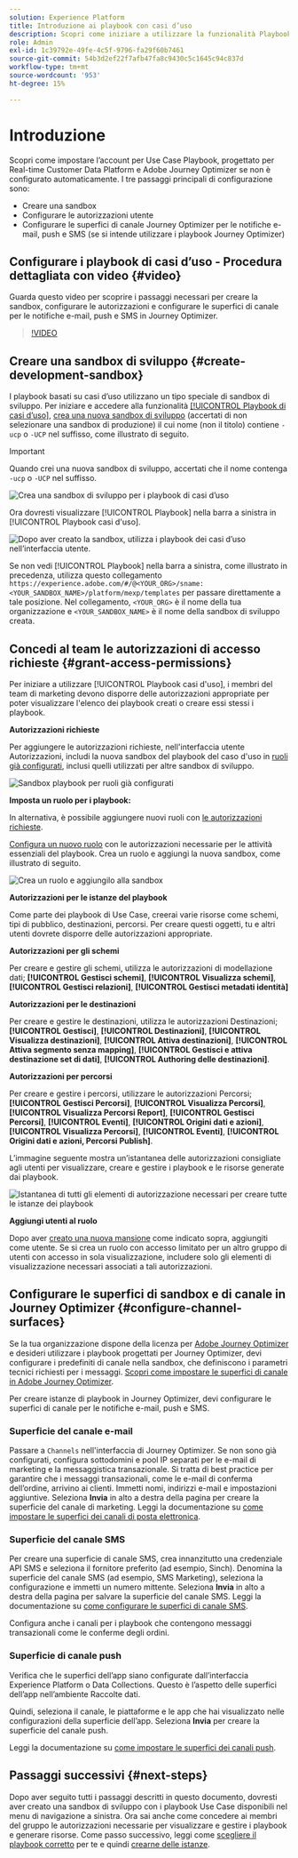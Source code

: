 ```yaml
---
solution: Experience Platform
title: Introduzione ai playbook con casi d’uso
description: Scopri come iniziare a utilizzare la funzionalità Playbook di casi d’uso.
role: Admin
exl-id: 1c39792e-49fe-4c5f-9796-fa29f60b7461
source-git-commit: 54b3d2ef22f7afb47fa8c9430c5c1645c94c837d
workflow-type: tm+mt
source-wordcount: '953'
ht-degree: 15%

---
```



# Introduzione

Scopri come impostare l’account per Use Case Playbook, progettato per Real-time Customer Data Platform e Adobe Journey Optimizer se non è configurato automaticamente. I tre passaggi principali di configurazione sono:

* Creare una sandbox
* Configurare le autorizzazioni utente
* Configurare le superfici di canale Journey Optimizer per le notifiche e-mail, push e SMS (se si intende utilizzare i playbook Journey Optimizer)

## Configurare i playbook di casi d’uso - Procedura dettagliata con video {#video}

Guarda questo video per scoprire i passaggi necessari per creare la sandbox, configurare le autorizzazioni e configurare le superfici di canale per le notifiche e-mail, push e SMS in Journey Optimizer.

>[!VIDEO](https://video.tv.adobe.com/v/3426987?learn=on)

## Creare una sandbox di sviluppo {#create-development-sandbox}

I playbook basati su casi d’uso utilizzano un tipo speciale di sandbox di sviluppo. Per iniziare e accedere alla funzionalità [[!UICONTROL Playbook di casi d’uso]](/help/use-case-playbooks/playbooks/overview.md), [crea una nuova sandbox di sviluppo](/help/sandboxes/ui/user-guide.md#create) (accertati di non selezionare una sandbox di produzione) il cui nome (non il titolo) contiene `-ucp` o `-UCP` nel suffisso, come illustrato di seguito.

>[!IMPORTANT]
>
>Quando crei una nuova sandbox di sviluppo, accertati che il nome contenga `-ucp` o `-UCP` nel suffisso.


![Crea una sandbox di sviluppo per i playbook di casi d’uso](/help/use-case-playbooks/assets/playbooks/get-started/create-sandbox-ucp.png)

Ora dovresti visualizzare [!UICONTROL Playbook] nella barra a sinistra in [!UICONTROL Playbook casi d&#39;uso].

![Dopo aver creato la sandbox, utilizza i playbook dei casi d’uso nell’interfaccia utente.](/help/use-case-playbooks/assets/playbooks/get-started/ucp-sandbox-in-ui.png)

Se non vedi [!UICONTROL Playbook] nella barra a sinistra, come illustrato in precedenza, utilizza questo collegamento `https://experience.adobe.com/#/@<YOUR_ORG>/sname:<YOUR_SANDBOX_NAME>/platform/mexp/templates` per passare direttamente a tale posizione. Nel collegamento, `<YOUR_ORG>` è il nome della tua organizzazione e `<YOUR_SANDBOX_NAME>` è il nome della sandbox di sviluppo creata.

## Concedi al team le autorizzazioni di accesso richieste {#grant-access-permissions}

Per iniziare a utilizzare [!UICONTROL Playbook casi d&#39;uso], i membri del team di marketing devono disporre delle autorizzazioni appropriate per poter visualizzare l&#39;elenco dei playbook creati o creare essi stessi i playbook.

**Autorizzazioni richieste**

Per aggiungere le autorizzazioni richieste, nell&#39;interfaccia utente Autorizzazioni, includi la nuova sandbox del playbook del caso d&#39;uso in [ruoli già configurati](/help/access-control/abac/ui/permissions.md#managing-sandboxes-for-role), inclusi quelli utilizzati per altre sandbox di sviluppo.

![Sandbox playbook per ruoli già configurati](/help/use-case-playbooks/assets/playbooks/get-started/permissions-to-existing-roles.png)

**Imposta un ruolo per i playbook:**

In alternativa, è possibile aggiungere nuovi ruoli con [le autorizzazioni richieste](/help/access-control/home.md#sandboxes-and-permissions).

[Configura un nuovo ruolo](/help/access-control/abac/ui/permissions.md) con le autorizzazioni necessarie per le attività essenziali del playbook. Crea un ruolo e aggiungi la nuova sandbox, come illustrato di seguito.

![Crea un ruolo e aggiungilo alla sandbox](/help/use-case-playbooks/assets/playbooks/get-started/create-new-role.png)

**Autorizzazioni per le istanze del playbook**

Come parte dei playbook di Use Case, creerai varie risorse come schemi, tipi di pubblico, destinazioni, percorsi. Per creare questi oggetti, tu e altri utenti dovrete disporre delle autorizzazioni appropriate.

**Autorizzazioni per gli schemi**

Per creare e gestire gli schemi, utilizza le autorizzazioni di modellazione dati; **[!UICONTROL Gestisci schemi]**, **[!UICONTROL Visualizza schemi]**, **[!UICONTROL Gestisci relazioni]**, **[!UICONTROL Gestisci metadati identità]**

**Autorizzazioni per le destinazioni**

Per creare e gestire le destinazioni, utilizza le autorizzazioni Destinazioni; **[!UICONTROL Gestisci]**, **[!UICONTROL Destinazioni]**, **[!UICONTROL Visualizza destinazioni]**, **[!UICONTROL Attiva destinazioni]**, **[!UICONTROL Attiva segmento senza mapping]**, **[!UICONTROL Gestisci e attiva destinazione set di dati]**, **[!UICONTROL Authoring delle destinazioni]**.

**Autorizzazioni per percorsi**

Per creare e gestire i percorsi, utilizzare le autorizzazioni Percorsi; **[!UICONTROL Gestisci Percorsi]**, **[!UICONTROL Visualizza Percorsi]**, **[!UICONTROL Visualizza Percorsi Report]**, **[!UICONTROL Gestisci Percorsi]**, **[!UICONTROL Eventi]**, **[!UICONTROL Origini dati e azioni]**, **[!UICONTROL Visualizza Percorsi]**, **[!UICONTROL Eventi]**, **[!UICONTROL Origini dati e azioni, Percorsi Publish]**.

L’immagine seguente mostra un’istantanea delle autorizzazioni consigliate agli utenti per visualizzare, creare e gestire i playbook e le risorse generate dai playbook.

![Istantanea di tutti gli elementi di autorizzazione necessari per creare tutte le istanze dei playbook](/help/use-case-playbooks/assets/playbooks/get-started/permission-snapshot.png)

**Aggiungi utenti al ruolo**

Dopo aver [creato una nuova mansione](/help/access-control/abac/ui/permissions.md#managing-users-for-role) come indicato sopra, aggiungiti come utente. Se si crea un ruolo con accesso limitato per un altro gruppo di utenti con accesso in sola visualizzazione, includere solo gli elementi di visualizzazione necessari associati a tali autorizzazioni.

## Configurare le superfici di sandbox e di canale in Journey Optimizer {#configure-channel-surfaces}

Se la tua organizzazione dispone della licenza per [Adobe Journey Optimizer](https://experienceleague.adobe.com/docs/journey-optimizer/using/ajo-home.html?lang=it) e desideri utilizzare i playbook progettati per Journey Optimizer, devi configurare i predefiniti di canale nella sandbox, che definiscono i parametri tecnici richiesti per i messaggi. [Scopri come impostare le superfici di canale in Adobe Journey Optimizer](https://experienceleague.adobe.com/docs/journey-optimizer/using/configuration/channel-surfaces.html?lang=it).

Per creare istanze di playbook in Journey Optimizer, devi configurare le superfici di canale per le notifiche e-mail, push e SMS.

### Superficie del canale e-mail

Passare a `Channels` nell&#39;interfaccia di Journey Optimizer. Se non sono già configurati, configura sottodomini e pool IP separati per le e-mail di marketing e la messaggistica transazionale. Si tratta di best practice per garantire che i messaggi transazionali, come le e-mail di conferma dell’ordine, arrivino ai clienti. Immetti nomi, indirizzi e-mail e impostazioni aggiuntive. Seleziona **Invia** in alto a destra della pagina per creare la superficie del canale di marketing. Leggi la documentazione su [come impostare le superfici dei canali di posta elettronica](https://experienceleague.adobe.com/docs/journey-optimizer/using/email/configure-email/email-settings.html).

### Superficie del canale SMS

Per creare una superficie di canale SMS, crea innanzitutto una credenziale API SMS e seleziona il fornitore preferito (ad esempio, Sinch). Denomina la superficie del canale SMS (ad esempio, SMS Marketing), seleziona la configurazione e immetti un numero mittente. Seleziona **Invia** in alto a destra della pagina per salvare la superficie del canale SMS. Leggi la documentazione su [come configurare le superfici di canale SMS](https://experienceleague.adobe.com/docs/journey-optimizer/using/sms/sms-configuration.html?lang=it#message-preset-sms).

Configura anche i canali per i playbook che contengono messaggi transazionali come le conferme degli ordini.

### Superficie di canale push

Verifica che le superfici dell’app siano configurate dall’interfaccia Experience Platform o Data Collections. Questo è l’aspetto delle superfici dell’app nell’ambiente Raccolte dati.

<!-- ![App surfaces in Data collections](/help/use-case-playbooks/assets/playbooks/get-started/.png) -->

Quindi, seleziona il canale, le piattaforme e le app che hai visualizzato nelle configurazioni della superficie dell’app. Seleziona **Invia** per creare la superficie del canale push.

Leggi la documentazione su [come impostare le superfici dei canali push](https://experienceleague.adobe.com/docs/journey-optimizer/using/push/push-config/push-configuration.html).

## Passaggi successivi {#next-steps}

Dopo aver seguito tutti i passaggi descritti in questo documento, dovresti aver creato una sandbox di sviluppo con i playbook Use Case disponibili nel menu di navigazione a sinistra. Ora sai anche come concedere ai membri del gruppo le autorizzazioni necessarie per visualizzare e gestire i playbook e generare risorse. Come passo successivo, leggi come [scegliere il playbook corretto](/help/use-case-playbooks/playbooks/choose.md) per te e quindi [crearne delle istanze](/help/use-case-playbooks/playbooks/create-share-reuse.md).
